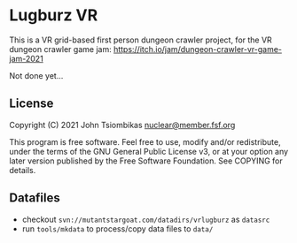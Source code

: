 Lugburz VR
==========
This is a VR grid-based first person dungeon crawler project, for the VR
dungeon crawler game jam: https://itch.io/jam/dungeon-crawler-vr-game-jam-2021

Not done yet...

License
-------
Copyright (C) 2021 John Tsiombikas <nuclear@member.fsf.org>

This program is free software. Feel free to use, modify and/or redistribute,
under the terms of the GNU General Public License v3, or at your option any
later version published by the Free Software Foundation. See COPYING for
details.

Datafiles
---------
 - checkout `svn://mutantstargoat.com/datadirs/vrlugburz` as `datasrc`
 - run `tools/mkdata` to process/copy data files to `data/`
